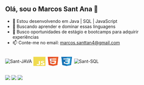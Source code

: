 ## Olá, sou o Marcos Sant Ana 👋
- 🔭 Estou desenvolvendo em Java | SQL | JavaScript
- 🌱 Buscando aprender e dominar essas linguagens
- 👯 Busco oportunidades de estágio e bootcamps para adquirir experiências
- 📫 Conte-me no email: marcos.santtan4@gmail.com
<div style="display: inline_block"><br>
  <img align="center" alt="Sant-JAVA" height="30" width="40" src="https://cdn.jsdelivr.net/gh/devicons/devicon@latest/icons/java/java-original.svg">
  <img align="center" alt="Sant-JS" height="30" width="40" src="https://raw.githubusercontent.com/devicons/devicon/master/icons/javascript/javascript-plain.svg">
  <img align="center" alt="Sant-HTML" height="30" width="40" src="https://raw.githubusercontent.com/devicons/devicon/master/icons/html5/html5-original.svg">
  <img align="center" alt="Sant-CSS" height="30" width="40" src="https://raw.githubusercontent.com/devicons/devicon/master/icons/css3/css3-original.svg">
  <img align="center" alt="Sant-SQL" height="30" width="40" src="https://cdn.jsdelivr.net/gh/devicons/devicon@latest/icons/mysql/mysql-original.svg">
</div>

##
<div> 
 <a href="https://discord.gg/wagxzStdcR" target="_blank"><img src="https://img.shields.io/badge/Discord-7289DA?style=for-the-badge&logo=discord&logoColor=white" target="_blank"></a> 
  <a href = "mailto:marcos.santtan4@gmail.com"><img src="https://img.shields.io/badge/-Gmail-%23333?style=for-the-badge&logo=gmail&logoColor=white" target="_blank"></a>
  <a href="www.linkedin.com/in/marcos-sant-ana-650ba82b5" target="_blank"><img src="https://img.shields.io/badge/-LinkedIn-%230077B5?style=for-the-badge&logo=linkedin&logoColor=white" target="_blank"></a> 
</div>
